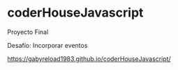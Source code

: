# coderHouseJavascript

Proyecto Final

Desafío: Incorporar eventos

https://gabyreload1983.github.io/coderHouseJavascript/
